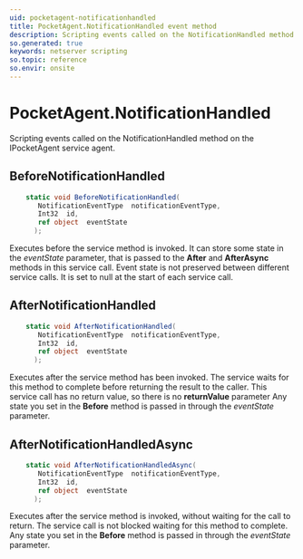 ```yaml
---
uid: pocketagent-notificationhandled
title: PocketAgent.NotificationHandled event method
description: Scripting events called on the NotificationHandled method on the PocketAgent service agent.
so.generated: true
keywords: netserver scripting
so.topic: reference
so.envir: onsite
---
```

# PocketAgent.NotificationHandled

Scripting events called on the <see cref='M:IPocketAgent.NotificationHandled'>NotificationHandled</see> method on the <see cref='IPocketAgent'>IPocketAgent</see>  service agent.

## BeforeNotificationHandled
```cs
    static void BeforeNotificationHandled(
       NotificationEventType  notificationEventType,
       Int32  id,
       ref object  eventState
      );
```
Executes before the service method is invoked.
It can store some state in the *eventState* parameter, that is passed to the **After** and **AfterAsync** methods in this service call.
Event state is not preserved between different service calls. It is set to null at the start of each service call.
## AfterNotificationHandled
```cs
    static void AfterNotificationHandled(
       NotificationEventType  notificationEventType,
       Int32  id,
       ref object  eventState
      );
```
Executes after the service method has been invoked. The service waits for this method to complete before returning the result to the caller.
This service call has no return value, so there is no **returnValue** parameter
Any state you set in the **Before** method is passed in through the *eventState* parameter.
## AfterNotificationHandledAsync
```cs
    static void AfterNotificationHandledAsync(
       NotificationEventType  notificationEventType,
       Int32  id,
       ref object  eventState
      );
```
Executes after the service method is invoked, without waiting for the call to return.
The service call is not blocked waiting for this method to complete.
Any state you set in the **Before** method is passed in through the *eventState* parameter.

